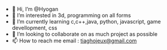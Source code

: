 - 👋 Hi, I’m @Hyogan
- 👀 I’m interested in 3d, programming on all forms
- 🌱 I’m currently learning c,c++,java, python, javascript, game devellopment, css
- 💞️ I’m looking to collaborate on as much project as possible
- 📫 How to reach me email : tiaghojeux@gmail.com

<!---
Hyogan/Hyogan is a ✨ special ✨ repository because its `README.md` (this file) appears on your GitHub profile.
You can click the Preview link to take a look at your changes.
--->
